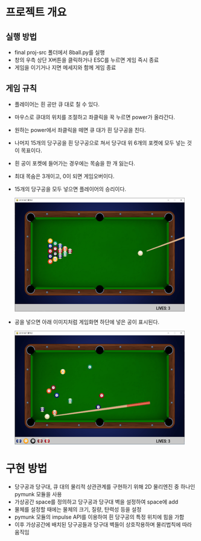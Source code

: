 프로젝트 개요
==================
실행 방법
------------------
- final proj-src 폴더에서 8ball.py를 실행
- 창의 우측 상단 X버튼을 클릭하거나 ESC를 누르면 게임 즉시 종료
- 게임을 이기거나 지면 메세지와 함께 게임 종료

게임 규칙
------------------
- 플레이어는 흰 공만 큐 대로 칠 수 있다.
- 마우스로 큐대의 위치를 조절하고 좌클릭을 꾹 누르면 power가 올라간다.
- 원하는 power에서 좌클릭을 떼면 큐 대가 흰 당구공을 친다.
- 나머지 15개의 당구공을 흰 당구공으로 쳐서 당구대 위 6개의 포켓에 모두 넣는 것이 목표이다.
- 흰 공이 포켓에 들어가는 경우에는 목숨을 한 개 잃는다.
- 최대 목숨은 3개이고, 0이 되면 게임오버이다.
- 15개의 당구공을 모두 넣으면 플레이어의 승리이다.

	<img src="assets/start.png" width="450px" height="300px" title="start"></img><br/>

- 공을 넣으면 아래 이미지처럼 게임화면 하단에 넣은 공이 표시된다.

	<img src="assets/gaming.png" width="450px" height="300px" title="start"></img><br/>

구현 방법
================
- 당구공과 당구대, 큐 대의 물리적 상관관계를 구현하기 위해 2D 물리엔진 중 하나인 pymunk 모듈을 사용
- 가상공간 space를 정의하고 당구공과 당구대 벽을 설정하여 space에 add
- 물체를 설정할 때에는 물체의 크기, 질량, 탄력성 등을 설정
- pymunk 모듈의 impulse API를 이용하여 흰 당구공의 특정 위치에 힘을 가함
- 이후 가상공간에 배치된 당구공들과 당구대 벽들이 상호작용하며 물리법칙에 따라 움직임
